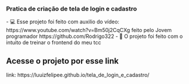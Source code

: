 ### Pratica de criação de tela de login e cadastro 

<div>
    - 💻 Esse projeto foi feito com auxilio do vídeo: https://www.youtube.com/watch?v=Bm50j2CqCXg feito pelo Jovem programador https://github.com/Rodrigo322
    - 🦍 O projeto foi feito com o intuito de treinar o frontend do meu tcc
</div>

## Acesse o projeto por esse link
<div>
link: https://luuizfelipee.github.io/tela_de_login_e_cadastro/
</div>
